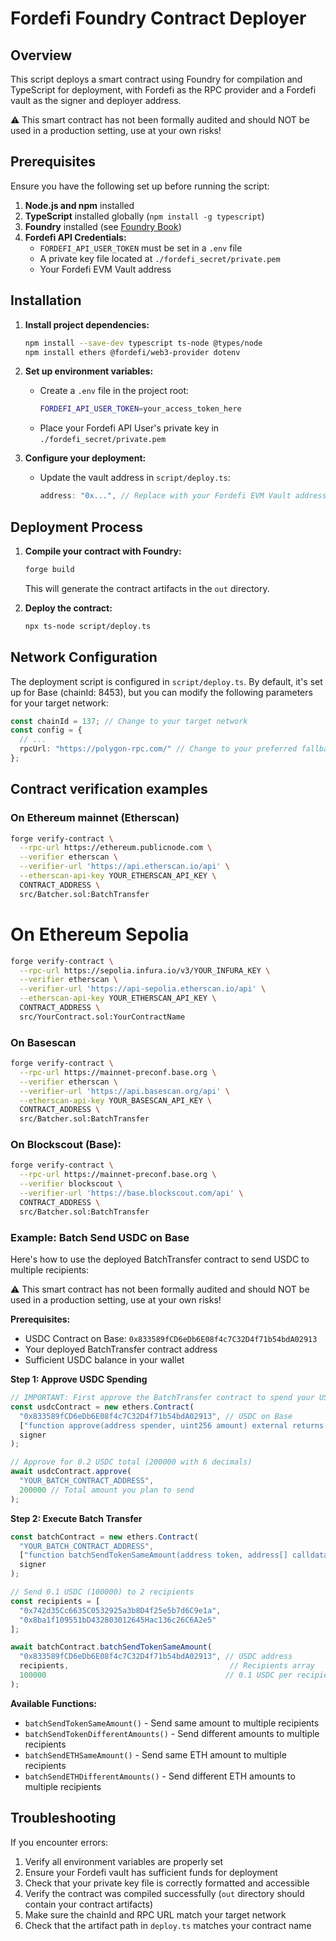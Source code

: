 # Fordefi Foundry Contract Deployer

## Overview
This script deploys a smart contract using Foundry for compilation and TypeScript for deployment, with Fordefi as the RPC provider and a Fordefi vault as the signer and deployer address.

⚠️ This smart contract has not been formally audited and should NOT be used in a production setting, use at your own risks!

## Prerequisites
Ensure you have the following set up before running the script:

1. **Node.js and npm** installed
2. **TypeScript** installed globally (`npm install -g typescript`)
3. **Foundry** installed (see [Foundry Book](https://book.getfoundry.sh/getting-started/installation))
4. **Fordefi API Credentials:**
   - `FORDEFI_API_USER_TOKEN` must be set in a `.env` file
   - A private key file located at `./fordefi_secret/private.pem`
   - Your Fordefi EVM Vault address

## Installation

1. **Install project dependencies:**
   ```sh
   npm install --save-dev typescript ts-node @types/node
   npm install ethers @fordefi/web3-provider dotenv
   ```

2. **Set up environment variables:**
   - Create a `.env` file in the project root:
     ```sh
     FORDEFI_API_USER_TOKEN=your_access_token_here
     ```
   - Place your Fordefi API User's private key in `./fordefi_secret/private.pem`

3. **Configure your deployment:**
   - Update the vault address in `script/deploy.ts`:
     ```typescript
     address: "0x...", // Replace with your Fordefi EVM Vault address
     ```

## Deployment Process

1. **Compile your contract with Foundry:**
   ```sh
   forge build
   ```
   This will generate the contract artifacts in the `out` directory.

2. **Deploy the contract:**
   ```sh
   npx ts-node script/deploy.ts
   ```

## Network Configuration

The deployment script is configured in `script/deploy.ts`. By default, it's set up for Base (chainId: 8453), but you can modify the following parameters for your target network:

```typescript
const chainId = 137; // Change to your target network
const config = {
  // ...
  rpcUrl: "https://polygon-rpc.com/" // Change to your preferred fallback RPC
};
```

## Contract verification examples

### On Ethereum mainnet (Etherscan)
```bash
forge verify-contract \
  --rpc-url https://ethereum.publicnode.com \
  --verifier etherscan \
  --verifier-url 'https://api.etherscan.io/api' \
  --etherscan-api-key YOUR_ETHERSCAN_API_KEY \
  CONTRACT_ADDRESS \
  src/Batcher.sol:BatchTransfer
```

# On Ethereum Sepolia
```bash
forge verify-contract \
  --rpc-url https://sepolia.infura.io/v3/YOUR_INFURA_KEY \
  --verifier etherscan \
  --verifier-url 'https://api-sepolia.etherscan.io/api' \
  --etherscan-api-key YOUR_ETHERSCAN_API_KEY \
  CONTRACT_ADDRESS \
  src/YourContract.sol:YourContractName
```

### On Basescan
```bash
forge verify-contract \
  --rpc-url https://mainnet-preconf.base.org \
  --verifier etherscan \
  --verifier-url 'https://api.basescan.org/api' \
  --etherscan-api-key YOUR_BASESCAN_API_KEY \
  CONTRACT_ADDRESS \
  src/Batcher.sol:BatchTransfer
```
### On Blockscout (Base):
```bash
forge verify-contract \
  --rpc-url https://mainnet-preconf.base.org \
  --verifier blockscout \
  --verifier-url 'https://base.blockscout.com/api' \
  CONTRACT_ADDRESS \
  src/Batcher.sol:BatchTransfer
```

### Example: Batch Send USDC on Base

Here's how to use the deployed BatchTransfer contract to send USDC to multiple recipients:

⚠️ This smart contract has not been formally audited and should NOT be used in a production setting, use at your own risks!

**Prerequisites:**
- USDC Contract on Base: `0x833589fCD6eDb6E08f4c7C32D4f71b54bdA02913`
- Your deployed BatchTransfer contract address
- Sufficient USDC balance in your wallet

**Step 1: Approve USDC Spending**
```javascript
// IMPORTANT: First approve the BatchTransfer contract to spend your USDC
const usdcContract = new ethers.Contract(
  "0x833589fCD6eDb6E08f4c7C32D4f71b54bdA02913", // USDC on Base
  ["function approve(address spender, uint256 amount) external returns (bool)"],
  signer
);

// Approve for 0.2 USDC total (200000 with 6 decimals)
await usdcContract.approve(
  "YOUR_BATCH_CONTRACT_ADDRESS",
  200000 // Total amount you plan to send
);
```

**Step 2: Execute Batch Transfer**
```javascript
const batchContract = new ethers.Contract(
  "YOUR_BATCH_CONTRACT_ADDRESS",
  ["function batchSendTokenSameAmount(address token, address[] calldata recipients, uint256 amountPerRecipient) external"],
  signer
);

// Send 0.1 USDC (100000) to 2 recipients
const recipients = [
  "0x742d35Cc6635C0532925a3b8D4f25e5b7d6C9e1a",
  "0x8ba1f109551bD432803012645Hac136c26C6A2e5"
];

await batchContract.batchSendTokenSameAmount(
  "0x833589fCD6eDb6E08f4c7C32D4f71b54bdA02913", // USDC address
  recipients,                                    // Recipients array
  100000                                        // 0.1 USDC per recipient (6 decimals)
);
```

**Available Functions:**
- `batchSendTokenSameAmount()` - Send same amount to multiple recipients
- `batchSendTokenDifferentAmounts()` - Send different amounts to multiple recipients
- `batchSendETHSameAmount()` - Send same ETH amount to multiple recipients
- `batchSendETHDifferentAmounts()` - Send different ETH amounts to multiple recipients

## Troubleshooting

If you encounter errors:
1. Verify all environment variables are properly set
2. Ensure your Fordefi vault has sufficient funds for deployment
3. Check that your private key file is correctly formatted and accessible
4. Verify the contract was compiled successfully (`out` directory should contain your contract artifacts)
5. Make sure the chainId and RPC URL match your target network
6. Check that the artifact path in `deploy.ts` matches your contract name
